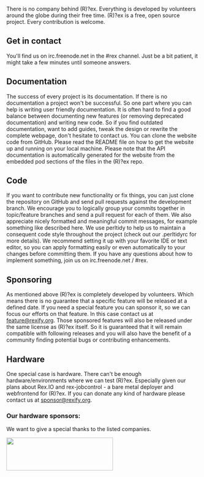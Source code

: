 There is no company behind (R)?ex. Everything is developed by volunteers around the globe during their free time. (R)?ex is a free, open source project. Every contribution is welcome.

## Get in contact

You'll find us on irc.freenode.net in the \#rex channel. Just be a bit patient, it might take a few minutes until someone answers.

## Documentation

The success of every project is its documentation. If there is no documentation a project won't be successful. So one part where you can help is writing user friendly documentation.
It is often hard to find a good balance between documenting new features (or removing deprecated documentation) and writing new code. So if you find outdated documentation, want to add guides, tweak the design or rewrite the complete webpage, don't hesitate to contact us.
You can clone the website code from GitHub. Please read the README file on how to get the website up and running on your local machine.
Please note that the API documentation is automatically generated for the website from the embedded pod sections of the files in the (R)?ex repo.

## Code

If you want to contribute new functionality or fix things, you can just clone the repository on GitHub and send pull requests against the development branch. We encourage you to logically group your commits together in topic/feature branches and send a pull request for each of them. We also appreciate nicely formatted and meaningful commit messages, for example something like described here.
We use perltidy to help us to maintain a consequent code style throughout the project (check out our .perltidyrc for more details). We recommend setting it up with your favorite IDE or text editor, so you can apply formatting easily or even automatically to your changes before committing them.
If you have any questions about how to implement something, join us on irc.freenode.net / \#rex.

## Sponsoring

As mentioned above (R)?ex is completely developed by volunteers. Which means there is no guarantee that a specific feature will be released at a defined date. If you need a special feature you can sponsor it, so we can focus our efforts on that feature. In this case contact us at feature@rexify.org.
Those sponsored features will also be released under the same license as (R)?ex itself. So it is guaranteed that it will remain  compatible with following releases and you will also have the benefit of a community finding potential bugs or contributing enhancements.

## Hardware

One special case is hardware. There can't be enough hardware/environments where we can test (R)?ex. Especially given our plans about Rex.IO and rex-jobcontrol - a bare metal deployer and webfrontend for (R)?ex. If you can donate any kind of hardware please contact us at sponsor@rexify.org.

### Our hardware sponsors:

We want to give a special thanks to the listed companies.

[<img src="../../media/sponsors/adjust_transparent.png" width="278" height="86" />](https://www.adjust.com/) 
